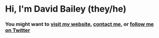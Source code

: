 # Hi, I'm David Bailey (they/he)

### You might want to [visit my website](https://davidbailey.codes/), [contact me](https://davidbailey.codes/contact), or [follow me on Twitter](https://twitter.com/intent/follow?screen_name=davidbailey00)
